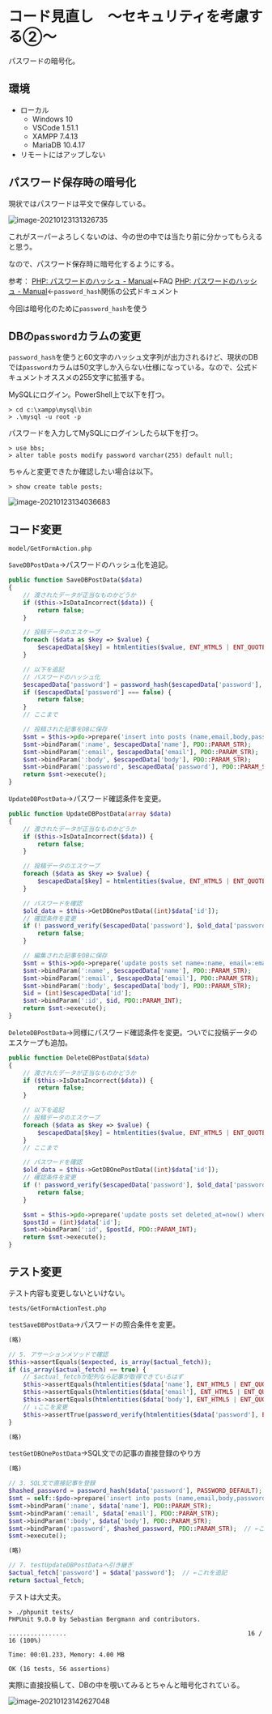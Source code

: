 # コード見直し　～セキュリティを考慮する②～

パスワードの暗号化。

## 環境

- ローカル
  - Windows 10
  - VSCode 1.51.1
  - XAMPP 7.4.13
  - MariaDB 10.4.17
- リモートにはアップしない

## パスワード保存時の暗号化

現状ではパスワードは平文で保存している。

![image-20210123131326735](image/security2/image-20210123131326735.png)

これがスーパーよろしくないのは、今の世の中では当たり前に分かってもらえると思う。

なので、パスワード保存時に暗号化するようにする。

参考：
[PHP: パスワードのハッシュ \- Manual](https://www.php.net/manual/ja/faq.passwords.php#faq.passwords.fasthash)←FAQ
[PHP: パスワードのハッシュ \- Manual](https://www.php.net/manual/ja/book.password.php)←`password_hash`関係の公式ドキュメント

今回は暗号化のために`password_hash`を使う

## DBの`password`カラムの変更

`password_hash`を使うと60文字のハッシュ文字列が出力されるけど、現状のDBでは`password`カラムは50文字しか入らない仕様になっている。なので、公式ドキュメントオススメの255文字に拡張する。

MySQLにログイン。PowerShell上で以下を打つ。

~~~shell
> cd c:\xampp\mysql\bin
> .\mysql -u root -p
~~~

パスワードを入力してMySQLにログインしたら以下を打つ。

~~~mysql
> use bbs;
> alter table posts modify password varchar(255) default null;
~~~

ちゃんと変更できたか確認したい場合は以下。

~~~mysql
> show create table posts;
~~~

![image-20210123134036683](image/security2/image-20210123134036683.png)

## コード変更

`model/GetFormAction.php`

`SaveDBPostData`→パスワードのハッシュ化を追記。

~~~php
public function SaveDBPostData($data)
{
    // 渡されたデータが正当なものかどうか
    if ($this->IsDataIncorrect($data)) {
        return false;
    }

    // 投稿データのエスケープ
    foreach ($data as $key => $value) {
        $escapedData[$key] = htmlentities($value, ENT_HTML5 | ENT_QUOTES, "UTF-8");
    }

    // 以下を追記
    // パスワードのハッシュ化
    $escapedData['password'] = password_hash($escapedData['password'], PASSWORD_DEFAULT);
    if ($escapedData['password'] === false) {
        return false;
    }
    // ここまで

    // 投稿された記事をDBに保存
    $smt = $this->pdo->prepare('insert into posts (name,email,body,password,posted_at,updated_at) values(:name,:email,:body,:password,now(),now())');
    $smt->bindParam(':name', $escapedData['name'], PDO::PARAM_STR);
    $smt->bindParam(':email', $escapedData['email'], PDO::PARAM_STR);
    $smt->bindParam(':body', $escapedData['body'], PDO::PARAM_STR);
    $smt->bindParam(':password', $escapedData['password'], PDO::PARAM_STR);
    return $smt->execute();
}
~~~

`UpdateDBPostData`→パスワード確認条件を変更。

~~~php
public function UpdateDBPostData(array $data)
{
    // 渡されたデータが正当なものかどうか
    if ($this->IsDataIncorrect($data)) {
        return false;
    }

    // 投稿データのエスケープ
    foreach ($data as $key => $value) {
        $escapedData[$key] = htmlentities($value, ENT_HTML5 | ENT_QUOTES, "UTF-8");
    }

    // パスワードを確認
    $old_data = $this->GetDBOnePostData((int)$data['id']);
    // 確認条件を変更
    if (! password_verify($escapedData['password'], $old_data['password'])) {
        return false;
    }

    // 編集された記事をDBに保存
    $smt = $this->pdo->prepare('update posts set name=:name, email=:email, body=:body where id=:id');
    $smt->bindParam(':name', $escapedData['name'], PDO::PARAM_STR);
    $smt->bindParam(':email', $escapedData['email'], PDO::PARAM_STR);
    $smt->bindParam(':body', $escapedData['body'], PDO::PARAM_STR);
    $id = (int)$escapedData['id'];
    $smt->bindParam(':id', $id, PDO::PARAM_INT);
    return $smt->execute();
}
~~~

`DeleteDBPostData`→同様にパスワード確認条件を変更。ついでに投稿データのエスケープも追加。

~~~php
public function DeleteDBPostData($data)
{
    // 渡されたデータが正当なものかどうか
    if ($this->IsDataIncorrect($data)) {
        return false;
    }

    // 以下を追記
    // 投稿データのエスケープ
    foreach ($data as $key => $value) {
        $escapedData[$key] = htmlentities($value, ENT_HTML5 | ENT_QUOTES, "UTF-8");
    }
    // ここまで

    // パスワードを確認
    $old_data = $this->GetDBOnePostData((int)$data['id']);
    // 確認条件を変更
    if (! password_verify($escapedData['password'], $old_data['password'])) {
        return false;
    }

    $smt = $this->pdo->prepare('update posts set deleted_at=now() where id=:id');
    $postId = (int)$data['id'];
    $smt->bindParam(':id', $postId, PDO::PARAM_INT);
    return $smt->execute();
}
~~~

## テスト変更

テスト内容も変更しないといけない。

`tests/GetFormActionTest.php`

`testSaveDBPostData`→パスワードの照合条件を変更。

~~~php
(略)

// 5. アサーションメソッドで確認
$this->assertEquals($expected, is_array($actual_fetch));
if (is_array($actual_fetch) == true) {
    // $actual_fetchが配列なら記事が取得できているはず
    $this->assertEquals(htmlentities($data['name'], ENT_HTML5 | ENT_QUOTES, "UTF-8"), $actual_fetch['name']);
    $this->assertEquals(htmlentities($data['email'], ENT_HTML5 | ENT_QUOTES, "UTF-8"), $actual_fetch['email']);
    $this->assertEquals(htmlentities($data['body'], ENT_HTML5 | ENT_QUOTES, "UTF-8"), $actual_fetch['body']);
    // ↓ここを変更
    $this->assertTrue(password_verify(htmlentities($data['password'], ENT_HTML5 | ENT_QUOTES, "UTF-8"), $actual_fetch['password']));
}

(略)
~~~

`testGetDBOnePostData`→SQL文での記事の直接登録のやり方

~~~php
(略)

// 3. SQL文で直接記事を登録
$hashed_password = password_hash($data['password'], PASSWORD_DEFAULT);  //　←ここを変更
$smt = self::$pdo->prepare('insert into posts (name,email,body,password,posted_at,updated_at) values(:name,:email,:body,:password,now(),now())');
$smt->bindParam(':name', $data['name'], PDO::PARAM_STR);
$smt->bindParam(':email', $data['email'], PDO::PARAM_STR);
$smt->bindParam(':body', $data['body'], PDO::PARAM_STR);
$smt->bindParam(':password', $hashed_password, PDO::PARAM_STR);  // ←ここも変更
$smt->execute();

(略)

// 7. testUpdateDBPostDataへ引き継ぎ
$actual_fetch['password'] = $data['password'];  // ←これを追記
return $actual_fetch;
~~~

テストは大丈夫。

~~~shell
> ./phpunit tests/
PHPUnit 9.0.0 by Sebastian Bergmann and contributors.

................                                                  16 / 16 (100%)

Time: 00:01.233, Memory: 4.00 MB

OK (16 tests, 56 assertions)
~~~

実際に直接投稿して、DBの中を覗いてみるとちゃんと暗号化されている。

![image-20210123142627048](image/security2/image-20210123142627048.png)